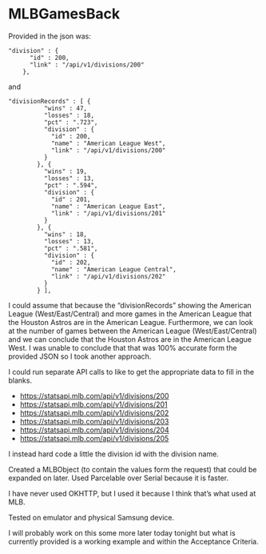 # MLBGamesBack
Provided in the json was:

```
"division" : {
      "id" : 200,
      "link" : "/api/v1/divisions/200"
    },
```

and 

```
"divisionRecords" : [ {
          "wins" : 47,
          "losses" : 18,
          "pct" : ".723",
          "division" : {
            "id" : 200,
            "name" : "American League West",
            "link" : "/api/v1/divisions/200"
          }
        }, {
          "wins" : 19,
          "losses" : 13,
          "pct" : ".594",
          "division" : {
            "id" : 201,
            "name" : "American League East",
            "link" : "/api/v1/divisions/201"
          }
        }, {
          "wins" : 18,
          "losses" : 13,
          "pct" : ".581",
          "division" : {
            "id" : 202,
            "name" : "American League Central",
            "link" : "/api/v1/divisions/202"
          }
        } ],
```

I could assume that because the “divisionRecords” showing the American League (West/East/Central) and more games in the American League that the Houston Astros are in the American League. Furthermore, we can look at the number of games between the American League (West/East/Central) and we can conclude that the Houston Astros are in the American League West. I was unable to conclude that that was 100% accurate form the provided JSON so I took another approach.


I could run separate API calls to like to get the appropriate data to fill in the blanks.
- https://statsapi.mlb.com/api/v1/divisions/200
- https://statsapi.mlb.com/api/v1/divisions/201
- https://statsapi.mlb.com/api/v1/divisions/202
- https://statsapi.mlb.com/api/v1/divisions/203
- https://statsapi.mlb.com/api/v1/divisions/204
- https://statsapi.mlb.com/api/v1/divisions/205


I instead hard code a little the division id with the division name.

Created a MLBObject (to contain the values form the request) that could be expanded on later. Used Parcelable over Serial because it is faster.

I have never used OKHTTP, but I used it because I think that’s what used at MLB.

Tested on emulator and physical Samsung device.

I will probably work on this some more later today tonight but what is currently provided is a working example and within the Acceptance Criteria.


